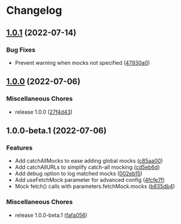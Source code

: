 # Changelog

## [1.0.1](https://github.com/JohnAlbin/storybook-addon-fetch-mock/compare/v1.0.0...v1.0.1) (2022-07-14)


### Bug Fixes

* Prevent warning when mocks not specified ([47930a0](https://github.com/JohnAlbin/storybook-addon-fetch-mock/commit/47930a0c4fd2e927dcb6eadc2cf17d2dfbcbee1c))

## [1.0.0](https://github.com/JohnAlbin/storybook-addon-fetch-mock/compare/v1.0.0-beta.1...v1.0.0) (2022-07-06)


### Miscellaneous Chores

* release 1.0.0 ([27f4d43](https://github.com/JohnAlbin/storybook-addon-fetch-mock/commit/27f4d43e66ab32eb820157b8da76f9a7c37f4249))

## 1.0.0-beta.1 (2022-07-06)


### Features

* Add catchAllMocks to ease adding global mocks ([c85aa00](https://github.com/JohnAlbin/storybook-addon-fetch-mock/commit/c85aa0067eb59591376bd9363520525301b655a9))
* Add catchAllURLs to simplify catch-all mocking ([cd5eb6d](https://github.com/JohnAlbin/storybook-addon-fetch-mock/commit/cd5eb6dd162ae583c3f4218cf28d1b435106ae21))
* Add debug option to log matched mocks ([002eb15](https://github.com/JohnAlbin/storybook-addon-fetch-mock/commit/002eb15971d83baf977b80395a434a16d5bf9f58))
* Add useFetchMock parameter for advanced config ([4fcfe7f](https://github.com/JohnAlbin/storybook-addon-fetch-mock/commit/4fcfe7f138460f3a09db6e9f68ccf3c2817b9392))
* Mock fetch() calls with parameters.fetchMock.mocks ([b835db4](https://github.com/JohnAlbin/storybook-addon-fetch-mock/commit/b835db4450f4d2727eb29b07ed39bb52a201ed2b))


### Miscellaneous Chores

* release 1.0.0-beta.1 ([fafa056](https://github.com/JohnAlbin/storybook-addon-fetch-mock/commit/fafa056d92be711d4afc87c2ea3bc66a9322a9b6))
